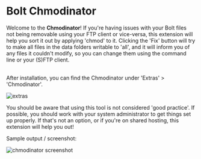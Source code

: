 Bolt Chmodinator
================

Welcome to the <strong>Chmodinator</strong>! If you're having issues with your
Bolt files not being removable using your FTP client or vice-versa, this
extension will help you sort it out by applying 'chmod' to it. Clicking the
'Fix' button will try to make all files in the data folders writable to 'all',
and it will inform you of any files it couldn't modify, so you can change them
using the command line or your (S)FTP client.<br><br>

After installation, you can find the Chmodinator under 'Extras' > 'Chmodinator'.

![extras](https://cloud.githubusercontent.com/assets/1833361/10888047/4cb04bce-818a-11e5-8398-970f327b9e25.png)

You should be aware that using this tool is not considered 'good practice'. If
possible, you should work with your system administrator to get things set up
properly. If that's not an option, or if you're on shared hosting, this
extension will help you out!

Sample output / screenshot:

![chmodinator screenshot](https://cloud.githubusercontent.com/assets/1833361/10887032/34f597a0-8185-11e5-9cd8-409a2f5302d7.png)
